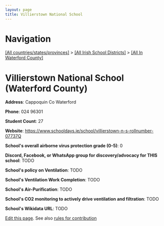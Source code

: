 ```yaml
---
layout: page
title: Villierstown National School
---
```

# Navigation

[[All countries/states/provinces]](../../..) > [[All Irish School Districts]](../..) > [[All In Waterford County]](..)

# Villierstown National School (Waterford County)

**Address**: Cappoquin Co Waterford

**Phone**: 024 96301

**Student Count**: 27

**Website**: <https://www.schooldays.ie/school/villierstown-n-s-rollnumber-07737Q>

**School's overall airborne virus protection grade (0-5)**: 0

**Discord, Facebook, or WhatsApp group for discovery/advocacy for THIS school**: TODO

**School's policy on Ventilation**: TODO

**School's Ventilation Work Completion**: TODO

**School's Air-Purification**: TODO

**School's CO2 monitoring to actively drive ventilation and filtration**: TODO

**School's Wikidata URL**: TODO


[Edit this page](https://github.com/ventilate-schools/Ireland/edit/main/./Waterford_County/Villierstown_National_School.md). See also [rules for contribution](../../../contribution-rules/)
